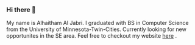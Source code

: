 ### Hi there 👋

My name is Alhaitham Al Jabri. I graduated with BS in Computer Science from the University of Minnesota-Twin-Cities. Currently looking for new opportunites in the SE area. Feel free to checkout my website [here](https://jabri.dev/)
. 
